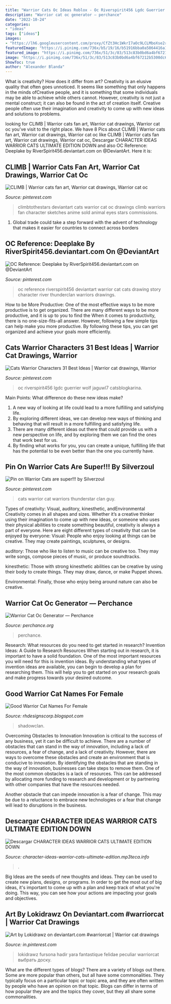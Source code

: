 ```yaml
---
title: "Warrior Cats Oc Ideas Roblox - Oc Riverspirit456 Lgdc Guerrier Wolf Jaguwl7 Catsblogkarina"
description: "Warrior cat oc generator ― perchance"
date: "2022-10-24"
categories:
- "ideas"
tags: ["ideas"]
images:
- "https://lh6.googleusercontent.com/proxy/CfZt3Hc1WkrI7aOc9LCLMboXse2ra1DQq7YgMfyudrnc_LETsD93Ks6kt2QyzuobWwcxuyrDjYAXo-HY1ShQzGkRtA=w1200-h630-p-k-no-nu"
featuredImage: "https://i.pinimg.com/736x/b5/19/16/b51916bba0a5864416a16366fa7e4e45.jpg"
featured_image: "https://i.pinimg.com/736x/51/3c/83/513c83b0bd6a4bf67212b5300dc65aa5.jpg"
image: "https://i.pinimg.com/736x/51/3c/83/513c83b0bd6a4bf67212b5300dc65aa5.jpg"
ShowToc: true
author: "Alexander Blanda"
---
```



What is creativity? How does it differ from art?
Creativity is an elusive quality that often goes unnoticed. It seems like something that only happens in the minds ofCreative people, and it is something that some individuals may be able to achieve while others cannot. However, creativity is not just a mental construct; it can also be found in the act of creation itself. Creative people often use their imagination and creativity to come up with new ideas and solutions to problems.

	

		
looking for CLIMB | Warrior cats fan art, Warrior cat drawings, Warrior cat oc you've visit to the right place. We have 8 Pics about CLIMB | Warrior cats fan art, Warrior cat drawings, Warrior cat oc like CLIMB | Warrior cats fan art, Warrior cat drawings, Warrior cat oc, Descargar CHARACTER IDEAS WARRIOR CATS ULTIMATE EDITION DOWN and also OC Reference: Deeplake by RiverSpirit456.deviantart.com on @DeviantArt. Here it is:
		
    
## CLIMB | Warrior Cats Fan Art, Warrior Cat Drawings, Warrior Cat Oc

<img loading=lazy src="https://i.pinimg.com/736x/97/f7/78/97f7784479f09d2efe4c61dc77b7fd72.jpg" onerror="this.onerror=null;this.src='https://tse4.mm.bing.net/th?id=OIP.BUu9-ASb6s8-aCNoyb-bewHaGE&amp;pid=15.1';" alt="CLIMB | Warrior cats fan art, Warrior cat drawings, Warrior cat oc">

_Source: pinterest.com_

>climbtothestars deviantart cats warrior cat oc drawings climb warriors fan character sketches anime sold animal eyes stars commissions. 

	

1. Global trade could take a step forward with the advent of technology that makes it easier for countries to connect across borders 

    
## OC Reference: Deeplake By RiverSpirit456.deviantart.com On @DeviantArt

<img loading=lazy src="https://s-media-cache-ak0.pinimg.com/736x/89/67/a2/8967a28dc8adc5c603be9c6eaea188b3.jpg" onerror="this.onerror=null;this.src='https://tse4.mm.bing.net/th?id=OIP.BERXkTgV3PXgXr0eOuNXEAHaFM&amp;pid=15.1';" alt="OC Reference: Deeplake by RiverSpirit456.deviantart.com on @DeviantArt">

_Source: pinterest.com_

>oc reference riverspirit456 deviantart warrior cat cats drawing story character river thunderclan warriors drawings. 

	

How to be More Productive: One of the most effective ways to be more productive is to get organized. There are many different ways to be more productive, and it is up to you to find the
When it comes to productivity, there is no one-size-fits-all answer. However, following a few simple tips can help make you more productive. By following these tips, you can get organized and achieve your goals more efficiently.

    
## Cats Warrior Characters 31 Best Ideas | Warrior Cat Drawings, Warrior

<img loading=lazy src="https://i.pinimg.com/736x/51/3c/83/513c83b0bd6a4bf67212b5300dc65aa5.jpg" onerror="this.onerror=null;this.src='https://tse1.mm.bing.net/th?id=OIP.McAIWFCO7UHPx5AzUj5kcQAAAA&amp;pid=15.1';" alt="Cats Warrior Characters 31 Best Ideas | Warrior cat drawings, Warrior">

_Source: pinterest.com_

>oc riverspirit456 lgdc guerrier wolf jaguwl7 catsblogkarina. 

	

Main Points: What difference do these new ideas make?
1. A new way of looking at life could lead to a more fulfilling and satisfying life.
2. By exploring different ideas, we can develop new ways of thinking and behaving that will result in a more fulfilling and satisfying life.
3. There are many different ideas out there that could provide us with a new perspective on life, and by exploring them we can find the ones that work best for us.
4. By finding what works for you, you can create a unique, fulfilling life that has the potential to be even better than the one you currently have.

    
## Pin On Warrior Cats Are Super!!! By Silverzoul

<img loading=lazy src="https://i.pinimg.com/736x/43/f9/3d/43f93d28de443807ed2a4d862eb62db3.jpg" onerror="this.onerror=null;this.src='https://tse3.mm.bing.net/th?id=OIP.X-_lGori7gSF8gGGQ919ugHaGq&amp;pid=15.1';" alt="Pin on Warrior Cats are super!!! by Silverzoul">

_Source: pinterest.com_

>cats warrior cat warriors thunderstar clan guy. 

	

Types of creativity: Visual, auditory, kinesthetic, andEnvironmental
Creativity comes in all shapes and sizes. Whether it’s a creative thinker using their imagination to come up with new ideas, or someone who uses their physical abilities to create something beautiful, creativity is always a part of everyone. Here are eight different types of creativity that can be enjoyed by everyone: 
Visual: People who enjoy looking at things can be creative. They may create paintings, sculptures, or designs.

 auditory: Those who like to listen to music can be creative too. They may write songs, compose pieces of music, or produce soundtracks.

kinesthetic: Those with strong kinesthetic abilities can be creative by using their body to create things. They may draw, dance, or make Puppet shows.

Environmental: Finally, those who enjoy being around nature can also be creative.

    
## Warrior Cat Oc Generator ― Perchance

<img loading=lazy src="https://perchance.org/api/getGeneratorScreenshot?generatorName=warrior-cat-oc-generator" onerror="this.onerror=null;this.src='https://tse1.mm.bing.net/th?id=OIP.hZ80cvftpbsd1hOiVpJlSgHaEo&amp;pid=15.1';" alt="Warrior Cat Oc Generator ― Perchance">

_Source: perchance.org_

>perchance. 

	

Research: What resources do you need to get started in research?
Invention Ideas: A Guide to Research Resources
When starting out in research, it is important to have a solid foundation. One of the most important resources you will need for this is invention ideas. By understanding what types of invention ideas are available, you can begin to develop a plan for researching them. This will help you to get started on your research goals and make progress towards your desired outcome.

    
## Good Warrior Cat Names For Female

<img loading=lazy src="https://lh6.googleusercontent.com/proxy/CfZt3Hc1WkrI7aOc9LCLMboXse2ra1DQq7YgMfyudrnc_LETsD93Ks6kt2QyzuobWwcxuyrDjYAXo-HY1ShQzGkRtA=w1200-h630-p-k-no-nu" onerror="this.onerror=null;this.src='https://tse2.mm.bing.net/th?id=OIP.Q9zSBM8AjuWK2Jn5-q4ZAwHaDe&amp;pid=15.1';" alt="Good Warrior Cat Names For Female">

_Source: rhdesignscorp.blogspot.com_

>shadowclan. 

	

Overcoming Obstacles to Innovation
Innovation is critical to the success of any business, yet it can be difficult to achieve. There are a number of obstacles that can stand in the way of innovation, including a lack of resources, a fear of change, and a lack of creativity. However, there are ways to overcome these obstacles and create an environment that is conducive to innovation.
By identifying the obstacles that are standing in the way of innovation, businesses can take steps to remove them. One of the most common obstacles is a lack of resources. This can be addressed by allocating more funding to research and development or by partnering with other companies that have the resources needed.

Another obstacle that can impede innovation is a fear of change. This may be due to a reluctance to embrace new technologies or a fear that change will lead to disruptions in the business.

    
## Descargar CHARACTER IDEAS WARRIOR CATS ULTIMATE EDITION DOWN

<img loading=lazy src="https://img.youtube.com/vi/WHb5LbVtHMA/0.jpg" onerror="this.onerror=null;this.src='https://tse3.mm.bing.net/th?id=OIP.jR8Pd8_QY967EvdQW2luQwHaFj&amp;pid=15.1';" alt="Descargar CHARACTER IDEAS WARRIOR CATS ULTIMATE EDITION DOWN">

_Source: character-ideas-warrior-cats-ultimate-edition.mp3teca.info_

>. 

	

Big Ideas are the seeds of new thoughts and ideas. They can be used to create new plans, designs, or programs. In order to get the most out of big ideas, it's important to come up with a plan and keep track of what you're doing. This way, you can see how your actions are impacting your goals and objectives.

    
## Art By Lokidrawz On Deviantart.com #warriorcat | Warrior Cat Drawings

<img loading=lazy src="https://i.pinimg.com/736x/b5/19/16/b51916bba0a5864416a16366fa7e4e45.jpg" onerror="this.onerror=null;this.src='https://tse2.mm.bing.net/th?id=OIP.vqSJcKPgUSHbJm5uc5LMIgHaIE&amp;pid=15.1';" alt="Art by Lokidrawz on deviantart.com #warriorcat | Warrior cat drawings">

_Source: in.pinterest.com_

>lokidrawz fursona hadir yara fantastique felidae peculiar warriorcat выбрать доску. 

	

What are the different types of blogs?
There are a variety of blogs out there. Some are more popular than others, but all have some commonalities. They typically focus on a particular topic or topic area, and they are often written by people who have an opinion on that topic. Blogs can differ in terms of how popular they are and the topics they cover, but they all share some commonalities.

